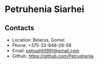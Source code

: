 # Petruhenia Siarhei

## Contacts

- Location: Belarus, Gomel
- Phone: +375-33-648-28-58
- Email: petrushh1991@gmail.com
- Github: <https://github.com/Petrushenia>